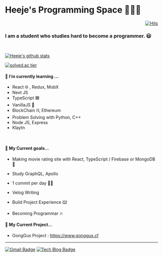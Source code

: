 # Heeje's Programming Space 🧑🏻‍💻



<div align=right>

  [![Hits](https://hits.seeyoufarm.com/api/count/incr/badge.svg?url=https%3A%2F%2Fgithub.com%2Fgjbae1212%2Fhit-counter&count_bg=%23003C8F&title_bg=%23FF5722&icon=counter-strike.svg&icon_color=%23FFEB3B&title=hits&edge_flat=false)](https://hits.seeyoufarm.com)

  </div>

### I am a student who studies hard to become a programmer. 😃

</br>

[![Heeje's github stats](https://github-readme-stats.vercel.app/api?username=holim0)](https://github.com/anuraghazra/github-readme-stats)

[![solved.ac tier](http://mazassumnida.wtf/api/generate_badge?boj=holim0)](https://solved.ac/holim0)





#### **🌱 I’m currently learning ...**

- React 🌐 , Redux, MobX
- Next JS
- TypeScript 🟦
- VanillaJS 🍨
- BlockChain ⛓, Ethereum
- Problem Solving with Python, C++
- Node JS, Express
- Klaytn


</br>



#### **🎯 My Current goals...**

- Making movie rating site with React, TypeScript / Firebase or MongoDB :hammer:

- Study GraphQL, Apollo

- 1 commit per day 👍🏻

- Velog Writing

- Build Project Experience ⌨️

- Becoming Programmar 🔥

  

#### **🎯 My Current Project...**

- GongGus Project : https://www.gonggus.cf

---

  [![Gmail Badge](https://img.shields.io/badge/Gmail-d14836?style=flat-square&logo=Gmail&logoColor=white&link=mailto:holim1226@gmail.com)](mailto:holim1226@gmail.com) [![Tech Blog Badge](http://img.shields.io/badge/-Tech%20blog-black?style=flat-square&logo=github&link=https://velog.io/@holim0)](https://velog.io/@holim0)











<!--
**holim0/holim0** is a ✨ _special_ ✨ repository because its `README.md` (this file) appears on your GitHub profile.

Here are some ideas to get you started:

- 🔭 I’m currently working on ...
- 🌱 I’m currently learning ...
- 👯 I’m looking to collaborate on ...
- 🤔 I’m looking for help with ...
- 💬 Ask me about ...
- 📫 How to reach me: ...
- 😄 Pronouns: ...
- ⚡ Fun fact: ...
-->
